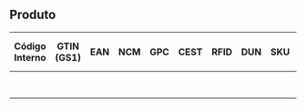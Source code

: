 ## Produto

Código Interno | GTIN (GS1) | EAN | NCM | GPC | CEST | RFID | DUN | SKU | Descrição | Valor de venda | Quantidade em estoque
---------------|------------|-----|-----|-----|------|------|-----|-----|-----------|----------------|----------------------
 | | | | | | | | | | | | calculado de estoque
